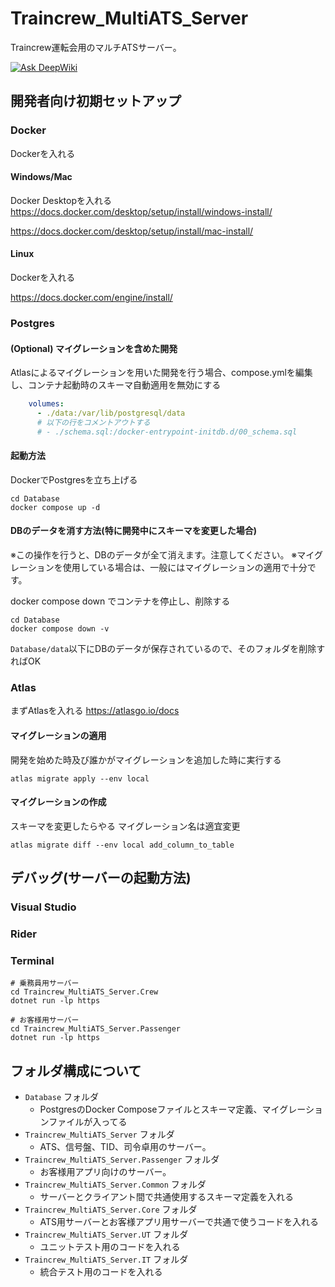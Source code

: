 # Traincrew_MultiATS_Server

Traincrew運転会用のマルチATSサーバー。

[![Ask DeepWiki](https://deepwiki.com/badge.svg)](https://deepwiki.com/daidoji-traincrew-office/Traincrew_MultiATS_Server)

## 開発者向け初期セットアップ

### Docker
Dockerを入れる
#### Windows/Mac
Docker Desktopを入れる
https://docs.docker.com/desktop/setup/install/windows-install/

https://docs.docker.com/desktop/setup/install/mac-install/
#### Linux
Dockerを入れる

https://docs.docker.com/engine/install/

### Postgres
#### (Optional) マイグレーションを含めた開発
Atlasによるマイグレーションを用いた開発を行う場合、compose.ymlを編集し、コンテナ起動時のスキーマ自動適用を無効にする

```yaml
    volumes:
      - ./data:/var/lib/postgresql/data
      # 以下の行をコメントアウトする
      # - ./schema.sql:/docker-entrypoint-initdb.d/00_schema.sql
```

#### 起動方法
DockerでPostgresを立ち上げる
```
cd Database
docker compose up -d
```
#### DBのデータを消す方法(特に開発中にスキーマを変更した場合)
※この操作を行うと、DBのデータが全て消えます。注意してください。
※マイグレーションを使用している場合は、一般にはマイグレーションの適用で十分です。

docker compose down でコンテナを停止し、削除する
```
cd Database
docker compose down -v
```

`Database/data`以下にDBのデータが保存されているので、そのフォルダを削除すればOK

### Atlas

まずAtlasを入れる
https://atlasgo.io/docs

#### マイグレーションの適用
開発を始めた時及び誰かがマイグレーションを追加した時に実行する
```
atlas migrate apply --env local
```
#### マイグレーションの作成
スキーマを変更したらやる マイグレーション名は適宜変更
```
atlas migrate diff --env local add_column_to_table
```
## デバッグ(サーバーの起動方法)
### Visual Studio

### Rider



### Terminal
```
# 乗務員用サーバー
cd Traincrew_MultiATS_Server.Crew
dotnet run -lp https

# お客様用サーバー
cd Traincrew_MultiATS_Server.Passenger
dotnet run -lp https
```

## フォルダ構成について

- `Database` フォルダ
  - PostgresのDocker Composeファイルとスキーマ定義、マイグレーションファイルが入ってる
- `Traincrew_MultiATS_Server` フォルダ
  - ATS、信号盤、TID、司令卓用のサーバー。
- `Traincrew_MultiATS_Server.Passenger` フォルダ
  - お客様用アプリ向けのサーバー。
- `Traincrew_MultiATS_Server.Common` フォルダ
  - サーバーとクライアント間で共通使用するスキーマ定義を入れる
- `Traincrew_MultiATS_Server.Core` フォルダ
  - ATS用サーバーとお客様アプリ用サーバーで共通で使うコードを入れる
- `Traincrew_MultiATS_Server.UT` フォルダ
  - ユニットテスト用のコードを入れる
- `Traincrew_MultiATS_Server.IT` フォルダ
  - 統合テスト用のコードを入れる